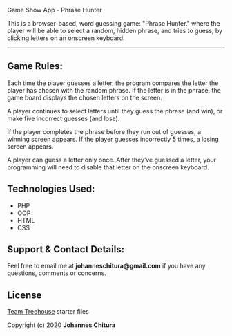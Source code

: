 Game Show App - Phrase Hunter

<p> This is a browser-based, word guessing game: "Phrase Hunter."  where the player will be able to select a random, hidden phrase, and tries to guess, by clicking letters on an onscreen keyboard.</p>
<hr>

<h2>Game Rules:</h2>

<p>Each time the player guesses a letter, the program compares the letter the player has chosen with the random phrase. If the letter is in the phrase, the game board displays the chosen letters on the screen.</p>

<p>A player continues to select letters until they guess the phrase (and win), or make five incorrect guesses (and lose).</p>

<p>If the player completes the phrase before they run out of guesses, a winning screen appears. If the player guesses incorrectly 5 times, a losing screen appears.</p>

<p>A player can guess a letter only once. After they’ve guessed a letter, your programming will need to disable that letter on the onscreen keyboard.</p>

<h2>Technologies Used:</h2>
<ul>
    <li>PHP</li>
        <li>OOP</li>
    <li>HTML</li>
    <li>CSS</li>
</ul>

<h2>Support & Contact Details:</h2>
<p>Feel free to email me at <b>johanneschitura@gmail.com</b> if you have any questions, comments or concerns.

<h2>License</h2>
<p><a href="https://teamtreehouse.com/home">Team Treehouse</a> starter files</p>
<p>Copyright (c) 2020 <b>Johannes Chitura 


